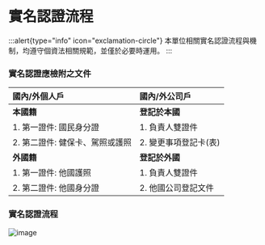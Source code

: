 # 實名認證流程

:::alert{type="info" icon="exclamation-circle"}
本單位相關實名認證流程與機制，均遵守個資法相關規範，並僅於必要時運用。
:::

### 實名認證應檢附之文件
| **國內/外個人戶** | **國內/外公司戶** |
|:---|:---|
| **本國籍** | **登記於本國** |
| 1. 第一證件: 國民身分證 | 1. 負責人雙證件 |
| 2. 第二證件: 健保卡、駕照或護照 | 2. 變更事項登記卡(表) |
| **外國籍** | **登記於外國** |  
| 1. 第一證件: 他國護照 | 1. 負責人雙證件 |
| 2. 第二證件: 他國身分證 | 2. 他國公司登記文件 | 



### 實名認證流程
![image](/img/kyc_proc.png)
